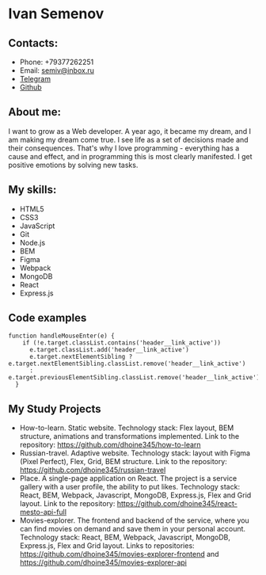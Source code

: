 # Ivan Semenov

## Contacts:
* Phone: +79377262251
* Email: semiv@inbox.ru
* [Telegram](https://t.me/beren345)
* [Github](https://github.com/dhoine345)

## About me:
I want to grow as a Web developer. A year ago, it became my dream, and I am making my dream come true.
I see life as a set of decisions made and their consequences. That's why I love programming - everything has a cause and effect, and in programming this is most clearly manifested.
I get positive emotions by solving new tasks.

## My skills:
* HTML5
* CSS3
* JavaScript
* Git
* Node.js
* BEM
* Figma
* Webpack
* MongoDB
* React
* Express.js

## Code examples
```
function handleMouseEnter(e) {
    if (!e.target.classList.contains('header__link_active'))
      e.target.classList.add('header__link_active')
      e.target.nextElementSibling ? e.target.nextElementSibling.classList.remove('header__link_active')
      : e.target.previousElementSibling.classList.remove('header__link_active')
  }
```
## My Study Projects
* How-to-learn. Static website. Technology stack: Flex layout, BEM structure, animations and transformations implemented.
Link to the repository: https://github.com/dhoine345/how-to-learn 
* Russian-travel. Adaptive website. Technology stack: layout with Figma (Pixel Perfect), Flex, Grid, BEM structure.
Link to the repository: https://github.com/dhoine345/russian-travel 
* Place. A single-page application on React. The project is a service gallery with a user profile, the ability to put likes. Technology stack: React, BEM, Webpack, Javascript, MongoDB, Express.js, Flex and Grid layout.
Link to the repository: https://github.com/dhoine345/react-mesto-api-full 
* Movies-explorer. The frontend and backend of the service, where you can find movies on demand and save them in your personal account. Technology stack: React, BEM, Webpack, Javascript, MongoDB, Express.js, Flex and Grid layout.
Links to repositories:
https://github.com/dhoine345/movies-explorer-frontend and https://github.com/dhoine345/movies-explorer-api  
